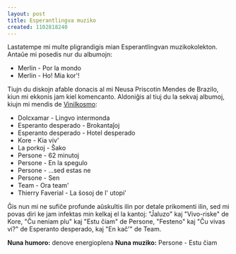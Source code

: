 ```yaml
---
layout: post
title: Esperantlingva muziko
created: 1102818240
---
```

Lastatempe mi multe pligrandigis mian Esperantlingvan muzikokolekton.  Antaŭe mi posedis nur du albumojn: 
<ul><li>Merlin - Por la mondo</li><li>Merlin - Ho! Mia kor'!</li></ul>
 Tiujn du diskojn afable donacis al mi Neusa Priscotin Mendes de Brazilo, kiun mi ekkonis jam kiel komencanto.  Aldoniĝis al tiuj du la sekvaj albumoj, kiujn mi mendis de <a href="http://www.vinilkosmo.com/">Vinilkosmo</a>: 
<ul><li>Dolcxamar - Lingvo intermonda</li><li>Esperanto desperado - Brokantaĵoj</li><li>Esperanto desperado - Hotel desperado</li><li>Kore - Kia viv'</li><li>La porkoj - Ŝako</li><li>Persone - 62 minutoj</li><li>Persone - En la spegulo</li><li>Persone - ...sed estas ne</li><li>Persone - Sen</li><li>Team - Ora team'</li><li>Thierry Faverial - La ŝosoj de l' utopi'</li></ul>
 Ĝis nun mi ne sufiĉe profunde aŭskultis ilin por detale prikomenti ilin, sed mi povas diri ke jam infektas min kelkaj el la kantoj: "Ĵaluzo" kaj "Vivo-riske" de Kore, "Ĉu neniam plu" kaj "Estu ĉiam" de Persone, "Festeno" kaj "Ĉu vivas vi?" de Esperanto desperado, kaj "En kaĉ'" de Team.

<b>Nuna humoro:</b> denove energioplena
<b>Nuna muziko:</b> Persone - Estu ĉiam
